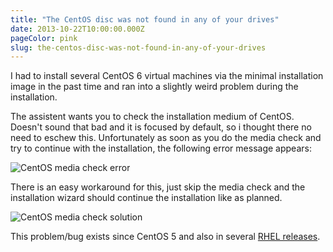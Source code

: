 ```yaml
---
title: "The CentOS disc was not found in any of your drives"
date: 2013-10-22T10:00:00.000Z
pageColor: pink
slug: the-centos-disc-was-not-found-in-any-of-your-drives
---
```


I had to install several CentOS 6 virtual machines via the minimal installation image in the past time and ran into a slightly weird problem during the installation. 

The assistent wants you to check the installation medium of CentOS. Doesn't sound that bad and it is focused by default, so i thought there no need to eschew this. Unfortunately as soon as you do the media check and try to continue with the installation, the following error message appears:

![CentOS media check error](/content/images/2013/Oct/5_1.png)

There is an easy workaround for this, just skip the media check and the installation wizard should continue the installation like as planned.

![CentOS media check solution](/content/images/2013/Oct/5_2.png)

This problem/bug exists since CentOS 5 and also in several [RHEL releases](https://bugzilla.redhat.com/show_bug.cgi?id=470033).
